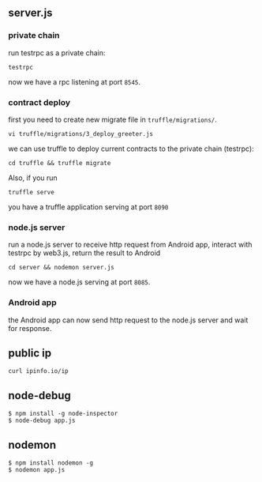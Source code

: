 ## server.js

### private chain

run testrpc as a private chain: 

```
testrpc
```

now we have a rpc listening at port `8545`.

### contract deploy

first you need to create new migrate file in `truffle/migrations/`.

```
vi truffle/migrations/3_deploy_greeter.js
```

we can use truffle to deploy current contracts to the private chain (testrpc):

```
cd truffle && truffle migrate
```

Also, if you run 

```
truffle serve
```

you have a truffle application serving at port `8090`

### node.js server

run a node.js server to receive http request from Android app, interact with testrpc by web3.js, return the result to Android

```
cd server && nodemon server.js
```

now we have a node.js serving at port `8085`.

### Android app

the Android app can now send http request to the node.js server and wait for response.

## public ip

`curl ipinfo.io/ip`

## node-debug

```
$ npm install -g node-inspector
$ node-debug app.js
```

## nodemon

```
$ npm install nodemon -g
$ nodemon app.js
```

